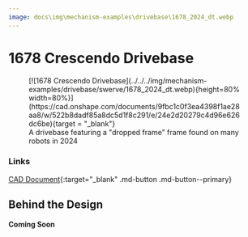 ```yaml
---
image: docs\img\mechanism-examples\drivebase\1678_2024_dt.webp
---
```


<style>

td, th , table{
   border: none!important;
}

td{
  text-align: left !important;
  vertical-align: middle !important;
}

table tr:hover{
    background-color: transparent !important;
}

</style>

# 1678 Crescendo Drivebase

<figure markdown="span">
[![1678 Crescendo Drivebase](../../../img/mechanism-examples/drivebase/swerve/1678_2024_dt.webp){height=80% width=80%}](https://cad.onshape.com/documents/9fbc1c0f3ea4398f1ae28aa8/w/522b8dadf85a8dc5d1f8c291/e/24e2d20279c4d96e626dc6be){target = "_blank"}
<figcaption>A drivebase featuring a "dropped frame" frame found on many robots in 2024</figcaption>
</figure>

### Links

[CAD Document](https://cad.onshape.com/documents/9fbc1c0f3ea4398f1ae28aa8/w/522b8dadf85a8dc5d1f8c291/e/24e2d20279c4d96e626dc6be "CAD Document Link"){:target="_blank" .md-button .md-button--primary}

## Behind the Design
**Coming Soon**

<br>